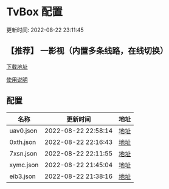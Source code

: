 # TvBox 配置

更新时间: 2022-08-22 23:11:45

## 【推荐】 一影视（内置多条线路，在线切换）

[下载地址](https://ghproxy.com/https://raw.githubusercontent.com/tv-player/apks/main/live/一影视.apk)

[使用说明](https://github.com/tv-player/apks/blob/main/README.md)

## 配置


|   名称  | 更新时间  |地址  |
|  ----  | ----  |----  |
|  uav0.json | 2022-08-22 22:58:14 |[地址](https://box.okeybox.top/tv/uav0.json) |
|  0xth.json | 2022-08-22 22:16:43 |[地址](https://box.okeybox.top/tv/0xth.json) |
|  7xsn.json | 2022-08-22 22:11:55 |[地址](https://box.okeybox.top/tv/7xsn.json) |
|  xymc.json | 2022-08-22 21:45:04 |[地址](https://box.okeybox.top/tv/xymc.json) |
|  eib3.json | 2022-08-22 21:38:16 |[地址](https://box.okeybox.top/tv/eib3.json) |
  






